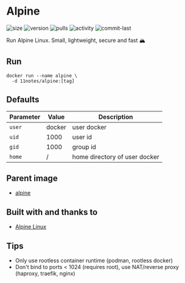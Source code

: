 # Alpine
![size](https://img.shields.io/docker/image-size/11notes/alpine/3.18?color=0eb305) ![version](https://img.shields.io/docker/v/11notes/alpine?color=eb7a09) ![pulls](https://img.shields.io/docker/pulls/11notes/alpine?color=2b75d6) ![activity](https://img.shields.io/github/commit-activity/m/11notes/docker-alpine?color=c91cb8) ![commit-last](https://img.shields.io/github/last-commit/11notes/docker-alpine?color=c91cb8)

Run Alpine Linux. Small, lightweight, secure and fast 🏔️

## Run
```shell
docker run --name alpine \
  -d 11notes/alpine:[tag]
```

## Defaults
| Parameter | Value | Description |
| --- | --- | --- |
| `user` | docker | user docker |
| `uid` | 1000 | user id |
| `gid` | 1000 | group id |
| `home` | / | home directory of user docker |

## Parent image
* [alpine](https://hub.docker.com/_/alpine)

## Built with and thanks to
* [Alpine Linux](https://alpinelinux.org)

## Tips
* Only use rootless container runtime (podman, rootless docker)
* Don't bind to ports < 1024 (requires root), use NAT/reverse proxy (haproxy, traefik, nginx)